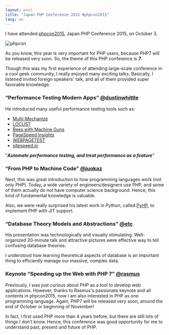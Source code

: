 ```yaml
---
layout: post
title: "Japan PHP Conference 2015 #phpcon2015"
lang: en
---
```


I have attended [phpcon2015](http://phpcon.php.gr.jp/2015/), Japan PHP Conference 2015, on October 3.

![phpcon](/images/jekyll/2015-10-04-phpcon.jpg)

As you know, this year is very important for PHP users, because PHP7 will be released very soon. So, the theme of this PHP conference is ***7***. 

Though this was my first experience of attending large-scale conference in a cool geek community, I really enjoyed many exciting talks. Basically, I listened invited foreign speakers' talk, and all of them provided super favorable knowledge.

### “Performance Testing Modern Apps” [@dustinwhittle](https://twitter.com/dustinwhittle)

He introduced many useful performance testing tools such as:

- [Multi-Mechanize](http://testutils.org/multi-mechanize/)
- [LOCUST](http://locust.io)
- [Bees with Machine Guns](https://github.com/newsapps/beeswithmachineguns)
- [PageSpeed Insights](https://developers.google.com/speed/pagespeed/insights/)
- [WEBPAGETEST](http://www.webpagetest.org)
- [sitespeed.io](https://www.sitespeed.io)

"***Automate performance testing, and treat performance as a feature***"

### “From PHP to Machine Code” [@juokaz](https://twitter.com/juokaz)

Next, this was great introduction to how programming languages work (not only PHP). Today, a wide variety of engineers/designers use PHP, and some of them actually do not have computer science background. Hence, this kind of fundamental knowledge is valuable.

Also, we were really surprised his latest work in Python, called [PyHP](https://github.com/juokaz/pyhp), to implement PHP with JIT support.

### “Database Theory Models and Abstractions” [@etc](https://twitter.com/etc)

His presentation was technologically and visually stimulating. Well-organized 20-minute talk and attractive pictures were effective way to tell confusing database theories.

I understood how learning theoretical aspects of database is an important thing to efficiently manage our massive, complex data.

### Keynote “Speeding up the Web with PHP 7” [@rasmus](https://twitter.com/rasmus)

Previously, I was just curious about PHP as a tool to develop web applications. However, thanks to Rasmus's passionate keynote and all contents in phpcon2015, now I am also interested in PHP as one programming language. Again, PHP7 will be released very soon, around the end of October or beginning of November!

In fact, I first used PHP more than 4 years before, but there are still lots of things I don't know. Hence, this conference was good opportunity for me to understand past, present and future of PHP.